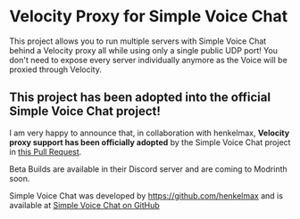 # Velocity Proxy for Simple Voice Chat

This project allows you to run multiple servers with Simple Voice Chat behind a Velocity proxy all while using only a single public UDP port! You don't need to expose every server individually anymore as the Voice will be proxied through Velocity.


## This project has been adopted into the official Simple Voice Chat project!

I am very happy to announce that, in collaboration with henkelmax, **Velocity proxy support has been officially adopted** by the Simple Voice Chat project in [this Pull Request](https://github.com/henkelmax/simple-voice-chat/pull/674).

Beta Builds are available in their Discord server and are coming to Modrinth soon.

Simple Voice Chat was developed by https://github.com/henkelmax and is available at [Simple Voice Chat on GitHub](https://github.com/henkelmax/simple-voice-chat)

